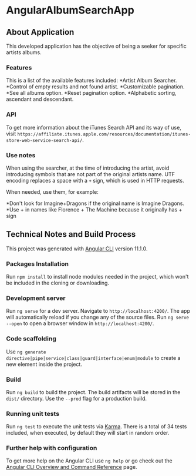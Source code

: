 # AngularAlbumSearchApp

## About Application

This developed application has the objective of being a seeker for specific artists albums.

### Features

This is a list of the available features included:
*Artist Album Searcher.
*Control of empty results and not found artist.
*Customizable pagination.
*See all albums option.
*Reset pagination option.
*Alphabetic sorting,  ascendant and descendant.

### API

To get more information about the iTunes Search API and its way of use, visit `https://affiliate.itunes.apple.com/resources/documentation/itunes-store-web-service-search-api/`.

### Use notes

When using the searcher, at the time of introducing the artist, avoid introducing symbols that are not part of the original artists name. UTF encoding replaces a space with a `+` sign, which is used in HTTP requests.

When needed, use them, for example:

*Don't look for Imagine+Dragons if the original name is Imagine Dragons.
*Use + in names like Florence + The Machine because it originally has + sign




## Technical Notes and Build Process

This project was generated with [Angular CLI](https://github.com/angular/angular-cli) version 11.1.0.

### Packages Installation

Run `npm install` to install node modules needed in the project, which won't be included in the cloning or downloading.

### Development server

Run `ng serve` for a dev server. Navigate to `http://localhost:4200/`. The app will automatically reload if you change any of the source files.
Run `ng serve --open` to open a browser window in `http://localhost:4200/`.

### Code scaffolding

Use `ng generate directive|pipe|service|class|guard|interface|enum|module` to create a new element inside the project.

### Build

Run `ng build` to build the project. The build artifacts will be stored in the `dist/` directory. Use the `--prod` flag for a production build.

### Running unit tests

Run `ng test` to execute the unit tests via [Karma](https://karma-runner.github.io).
There is a total of 34 tests included, when executed, by default they will start in random order.


### Further help with configuration

To get more help on the Angular CLI use `ng help` or go check out the [Angular CLI Overview and Command Reference](https://angular.io/cli) page.




